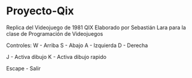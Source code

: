 # Proyecto-Qix
Replica del Videojuego de 1981 QIX
Elaborado por Sebastián Lara para la clase de Programación de Videojuegos

Controles:
W - Arriba
S - Abajo
A - Izquierda
D - Derecha

J - Activa dibujo
K - Activa dibujo rapido

Escape - Salir
